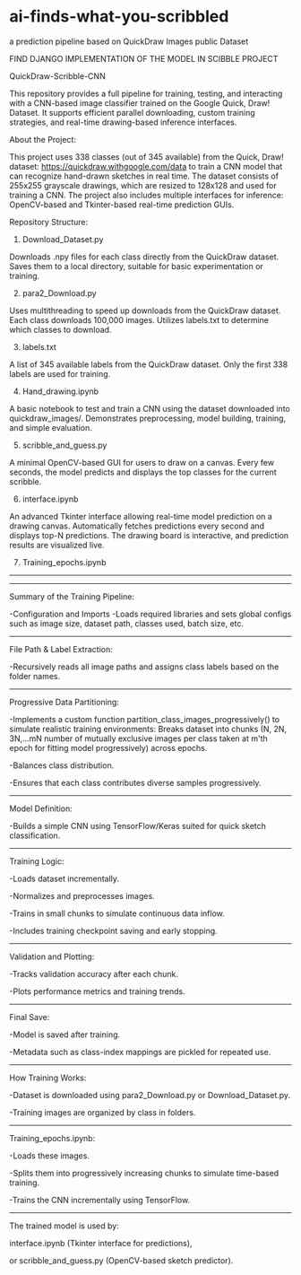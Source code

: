 # ai-finds-what-you-scribbled
a prediction pipeline based on QuickDraw Images public Dataset

FIND DJANGO IMPLEMENTATION OF THE MODEL IN SCIBBLE PROJECT

QuickDraw-Scribble-CNN

This repository provides a full pipeline for training, testing, and interacting with a CNN-based image classifier trained on the Google Quick, Draw! Dataset. It supports efficient parallel downloading, custom training strategies, and real-time drawing-based inference interfaces.


About the Project:

This project uses 338 classes (out of 345 available) from the Quick, Draw! dataset: https://quickdraw.withgoogle.com/data
to train a CNN model that can recognize hand-drawn sketches in real time. The dataset consists of 255x255 grayscale drawings, which are resized to 128x128 and used for training a CNN. The project also includes multiple interfaces for inference: OpenCV-based and Tkinter-based real-time prediction GUIs.

Repository Structure:

1) Download_Dataset.py

Downloads .npy files for each class directly from the QuickDraw dataset.
Saves them to a local directory, suitable for basic experimentation or training.

2) para2_Download.py

Uses multithreading to speed up downloads from the QuickDraw dataset.
Each class downloads 100,000 images.
Utilizes labels.txt to determine which classes to download.

3) labels.txt

A list of 345 available labels from the QuickDraw dataset.
Only the first 338 labels are used for training.

4) Hand_drawing.ipynb

A basic notebook to test and train a CNN using the dataset downloaded into quickdraw_images/.
Demonstrates preprocessing, model building, training, and simple evaluation.

5) scribble_and_guess.py

A minimal OpenCV-based GUI for users to draw on a canvas.
Every few seconds, the model predicts and displays the top classes for the current scribble.

6) interface.ipynb
   
An advanced Tkinter interface allowing real-time model prediction on a drawing canvas.
Automatically fetches predictions every second and displays top-N predictions.
The drawing board is interactive, and prediction results are visualized live.

7) Training_epochs.ipynb
__________________________________________________________________________________________________________________________________________________________________________________________________________________
__________________________________________________________________________________________________________________________________________________________________________________________________________________
  
  Summary of the Training Pipeline:
  
  -Configuration and Imports
  -Loads required libraries and sets global configs such as image size, dataset path, classes used, batch size, etc.

__________________________________________________________________________________________________________________________________________________________________________________________________________________
  
  File Path & Label Extraction:
  
  -Recursively reads all image paths and assigns class labels based on the folder names.

__________________________________________________________________________________________________________________________________________________________________________________________________________________
  
  Progressive Data Partitioning:
  
  -Implements a custom function partition_class_images_progressively() to simulate realistic training environments:
  Breaks dataset into chunks (N, 2N, 3N,...mN number of mutually exclusive images per class taken at m'th epoch for fitting model progressively) across epochs.
  
  -Balances class distribution.
  
  -Ensures that each class contributes diverse samples progressively.

__________________________________________________________________________________________________________________________________________________________________________________________________________________
  
  Model Definition:
  
  -Builds a simple CNN using TensorFlow/Keras suited for quick sketch classification.

__________________________________________________________________________________________________________________________________________________________________________________________________________________
  
  Training Logic:
  
  -Loads dataset incrementally.

  -Normalizes and preprocesses images.
  
  -Trains in small chunks to simulate continuous data inflow.
  
  -Includes training checkpoint saving and early stopping.

  __________________________________________________________________________________________________________________________________________________________________________________________________________________
  
  Validation and Plotting:
  
  -Tracks validation accuracy after each chunk.
  
  -Plots performance metrics and training trends.

__________________________________________________________________________________________________________________________________________________________________________________________________________________
  
  Final Save:
  
  -Model is saved after training.
  
  -Metadata such as class-index mappings are pickled for repeated use.
  
__________________________________________________________________________________________________________________________________________________________________________________________________________________
  
  How Training Works:
  
  -Dataset is downloaded using para2_Download.py or Download_Dataset.py.
  
  -Training images are organized by class in folders.

__________________________________________________________________________________________________________________________________________________________________________________________________________________
  
  Training_epochs.ipynb:
  
  -Loads these images.
  
  -Splits them into progressively increasing chunks to simulate time-based training.
  
  -Trains the CNN incrementally using TensorFlow.
  
__________________________________________________________________________________________________________________________________________________________________________________________________________________
  
  The trained model is used by:
  
  interface.ipynb (Tkinter interface for predictions),
  
  or scribble_and_guess.py (OpenCV-based sketch predictor).


